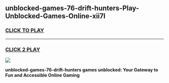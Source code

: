 
## unblocked-games-76-drift-hunters-Play-Unblocked-Games-Online-xii7l
<h3>
<a href="https://premium76.site?title=unblocked-games-76-drift-hunters&ref=25A">CLICK TO PLAY</a></h3>
<hr>

<h3>
<a href="https://premium76.site?title=unblocked-games-76-drift-hunters&ref=25A">CLICK 2 PLAY</a>
  
</h3>

<a href="https://premium76.site?title=unblocked-games-76-drift-hunters&ref=25A"><img src="https://clearcache.store/games.png"></a>


**unblocked-games-76-drift-hunters games unblocked: Your Gateway to Fun and Accessible Online Gaming**
